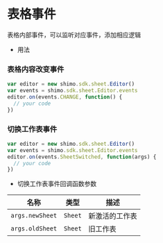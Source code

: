 # 表格事件

表格内部事件，可以监听对应事件，添加相应逻辑


* 用法

### 表格内容改变事件

  ```js
  var editor = new shimo.sdk.sheet.Editor()
  var events = shimo.sdk.sheet.Editor.events
  editor.on(events.CHANGE, function() {
    // your code
  })
  ```

### 切换工作表事件

  ```js
  var editor = new shimo.sdk.sheet.Editor()
  var events = shimo.sdk.sheet.Editor.events
  editor.on(events.SheetSwitched, function(args) {
    // your code
  })
  ```

* 切换工作表事件回调函数参数

| 名称               | 类型        | 描述             |
| ------------------ | --------- | ---------------- |
| `args.newSheet` | `Sheet`  | 新激活的工作表 |
| `args.oldSheet` | `Sheet`  | 旧工作表 |